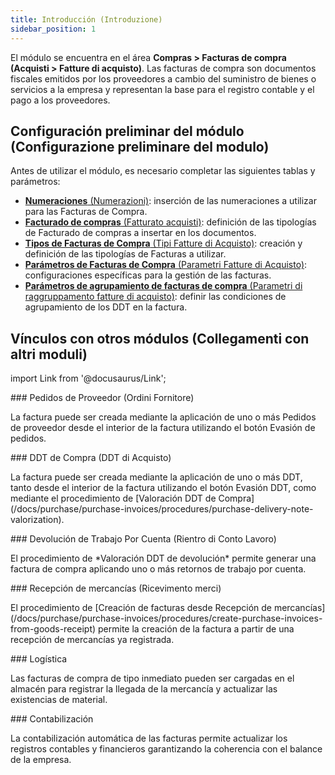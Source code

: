 ```yaml
---
title: Introducción (Introduzione)
sidebar_position: 1
---
```


El módulo se encuentra en el área **Compras > Facturas de compra (Acquisti > Fatture di acquisto)**. Las facturas de compra son documentos fiscales emitidos por los proveedores a cambio del suministro de bienes o servicios a la empresa y representan la base para el registro contable y el pago a los proveedores. 

## **Configuración preliminar del módulo (Configurazione preliminare del modulo)**

Antes de utilizar el módulo, es necesario completar las siguientes tablas y parámetros:     
- [**Numeraciones** (Numerazioni)](/docs/configurations/tables/fluentis-numerations): inserción de las numeraciones a utilizar para las Facturas de Compra.     
- [**Facturado de compras** (Fatturato acquisti)](/docs/configurations/tables/purchase/purchase-turnover/): definición de las tipologías de Facturado de compras a insertar en los documentos.
- [**Tipos de Facturas de Compra** (Tipi Fatture di Acquisto)](/docs/configurations/tables/purchase/purchase-invoices-type): creación y definición de las tipologías de Facturas a utilizar.
- [**Parámetros de Facturas de Compra** (Parametri Fatture di Acquisto)](/docs/configurations/parameters/purchase/purchase-invoices-parameters): configuraciones específicas para la gestión de las facturas. 
- [**Parámetros de agrupamiento de facturas de compra** (Parametri di raggruppamento fatture di acquisto)](/docs/configurations/parameters/purchase/invoice-grouping/): definir las condiciones de agrupamiento de los DDT en la factura.


## **Vínculos con otros módulos (Collegamenti con altri moduli)**

import Link from '@docusaurus/Link';

<div className="cardContainer">
    <div className="card">
###     <Link to="/docs/purchase/purchase-orders/general-overview">Pedidos de Proveedor (Ordini Fornitore)</Link>
        <p>La factura puede ser creada mediante la aplicación de uno o más Pedidos de proveedor desde el interior de la factura utilizando el botón Evasión de pedidos.  </p>
    </div>
    <div className="card">
###     <Link to="/docs/purchase/purchase-delivery-note/general-overview">DDT de Compra (DDT di Acquisto)</Link>
        <p>La factura puede ser creada mediante la aplicación de uno o más DDT, tanto desde el interior de la factura utilizando el botón Evasión DDT, como mediante el procedimiento de [Valoración DDT de Compra](/docs/purchase/purchase-invoices/procedures/purchase-delivery-note-valorization). </p>
    </div>
</div>
<div className="cardContainer">
    <div className="card">
###     <Link to="/docs/subcontractor/subcontractor-returns/insert-returns/search-returns"> Devolución de Trabajo Por Cuenta (Rientro di Conto Lavoro)</Link>
        <p>El procedimiento de *Valoración DDT de devolución* permite generar una factura de compra aplicando uno o más retornos de trabajo por cuenta.  </p>
    </div>
    <div className="card">
###     <Link to="/docs/purchase/goods-reception/receipt-goods-form-settings-and-structure">Recepción de mercancías (Ricevimento merci)</Link>
        <p>El procedimiento de [Creación de facturas desde Recepción de mercancías](/docs/purchase/purchase-invoices/procedures/create-purchase-invoices-from-goods-receipt) permite la creación de la factura a partir de una recepción de mercancías ya registrada.  </p>
    </div>
</div>
<div className="cardContainer">
    <div className="card">
###     <Link to="/docs/logistics/warehouse/stock-records/records">Logística</Link>
        <p>Las facturas de compra de tipo inmediato pueden ser cargadas en el almacén para registrar la llegada de la mercancía y actualizar las existencias de material.  </p>
    </div>
    <div className="card">
###     <Link to="/docs/purchase/purchase-invoices/accounting/purchase-invoices-accounting">Contabilización</Link>
        <p> La contabilización automática de las facturas permite actualizar los registros contables y financieros garantizando la coherencia con el balance de la empresa. </p>
    </div>
</div>